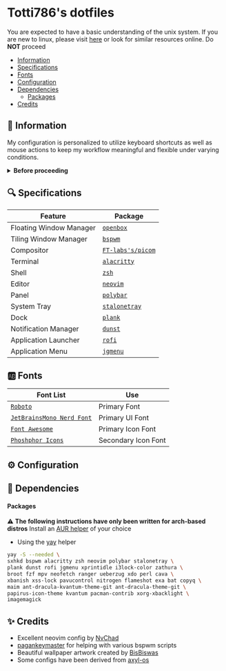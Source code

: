 # Totti786's dotfiles

You are expected to have a basic understanding of the unix system. If you are new to linux, please visit [here](https://linuxjourney.com/lesson/the-shell) or look for similar resources online. Do **NOT** proceed

- [Information](#pencil-information)
- [Specifications](#mag-specifications)
- [Fonts](#ab-fonts)
- [Configuration](#gear-configuration)
- [Dependencies](#pushpin-dependencies)
  - [Packages](#packages)
- [Credits](#sparkles-credits)

## :pencil: Information

My configuration is personalized to utilize keyboard shortcuts as well as mouse actions to keep my workflow meaningful and flexible under varying conditions.

<details close>
  <summary><b>Before proceeding</b></summary>
  
  - This readme is still a work in progress. Please open an issue for queries beyond its scope
  - All the visual config parameters have been written for a [resolution](https://wiki.archlinux.org/title/Xrandr) of 1920x1080 pixels
  - Non GUI apps will need to be configured manually to be correctly displayed in lower/higher resolutions
  - Please read the [man-page](https://wiki.archlinux.org/title/Man_page) for an app before asking specific questions not addressed here

</details>

## :mag: Specifications

| Feature                | Package                                                 |
| --------------------   | ------------------------------------------------------- |
| Floating Window Manager| [`openbox`](https://github.com/danakj/openbox)          |
| Tiling Window Manager  | [`bspwm`](https://github.com/baskerville/bspwm)         |
| Compositor             | [`FT-labs's/picom`](https://github.com/FT-labs/picom)   |
| Terminal               | [`alacritty`](https://github.com/alacritty/alacritty)   |
| Shell                  | [`zsh`](https://www.zsh.org/)                           |
| Editor                 | [`neovim`](https://github.com/neovim/neovim)            |
| Panel                  | [`polybar`](https://github.com/polybar/polybar)         |
| System Tray            | [`stalonetray`](https://github.com/kolbusa/stalonetray) |
| Dock                   | [`plank`](https://github.com/ricotz/plank)              |
| Notification Manager   | [`dunst`](https://github.com/dunst-project/dunst)       |
| Application Launcher   | [`rofi`](https://github.com/davatorium/rofi)            |
| Application Menu       | [`jgmenu`](https://github.com/johanmalm/jgmenu)         |



## :ab: Fonts

| Font List                                                                                                | Use                 |
| -------------------------------------------------------------------------------------------------------- | ------------------- |
| [`Roboto`](https://github.com/googlefonts/roboto)                                                        | Primary Font        |
| [`JetBrainsMono Nerd Font`](https://github.com/jtbx/jetbrainsmono-nerdfont)                              | Primary UI Font     |
| [`Font Awesome`](https://github.com/FortAwesome/Font-Awesome)                                            | Primary Icon Font   |
| [`Phoshphor Icons`](https://github.com/phosphor-icons/phosphor-icons/blob/master/src/fonts/Phosphor.ttf) | Secondary Icon Font |

## :gear: Configuration


## :pushpin: Dependencies

#### Packages

:warning: **The following instructions have only been written for arch-based distros**
Install an [AUR helper](https://wiki.archlinux.org/title/AUR_helpers) of your choice

- Using the [yay](https://github.com/Jguer/yay#installation) helper

```bash
yay -S --needed \
sxhkd bspwm alacritty zsh neovim polybar stalonetray \
plank dunst rofi jgmenu xprintidle i3lock-color zathura \
broot fzf mpv neofetch ranger ueberzug xdo perl cava \
xbanish xss-lock pavucontrol nitrogen flameshot exa bat copyq \
maim ant-dracula-kvantum-theme-git ant-dracula-theme-git \
papirus-icon-theme kvantum pacman-contrib xorg-xbacklight \
imagemagick
```

## :sparkles: Credits

- Excellent neovim config by [NvChad](https://github.com/NvChad/NvChad)
- [pagankeymaster](https://github.com/pagankeymaster) for helping with various
  bspwm scripts
- Beautiful wallpaper artwork created by [BisBiswas](https://www.deviantart.com/bisbiswas/art/Scattered-Lights-898482741)
- Some configs have been derived from [axyl-os](https://github.com/axyl-os)
